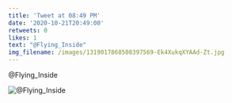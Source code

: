 ```yaml
---
title: 'Tweet at 08:49 PM'
date: '2020-10-21T20:49:00'
retweets: 0
likes: 1
text: "@Flying_Inside"
img_filename: /images/1319017868508397569-Ek4XukqXYAAd-Zt.jpg
---
```

@Flying_Inside

![@Flying_Inside](/images/1319017868508397569-Ek4XukqXYAAd-Zt.jpg "@Flying_Inside")